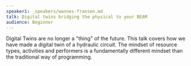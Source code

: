 ```yaml
---
speaker1: _speakers/wannes-fransen.md
talk: Digital twins bridging the physical to your BEAM
audience: Beginner
---
```

Digital Twins are no longer a "thing" of the future. This talk covers how we have made a digital twin of a hydraulic circuit. The mindset of resource types, activities and performers is a fundamentally different mindset than the traditional way of programming.
